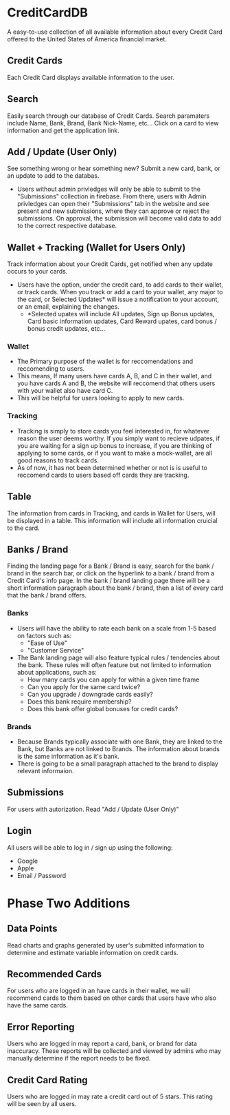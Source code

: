 # CreditCardDB
A easy-to-use collection of all available information about every Credit Card offered to the United States of America financial market. 

## Credit Cards
Each Credit Card displays available information to the user.

## Search
Easily search through our database of Credit Cards. Search paramaters include Name, Bank, Brand, Bank Nick-Name, etc... 
Click on a card to view information and get the application link. 

## Add / Update (User Only)
See something wrong or hear something new? Submit a new card, bank, or an update to add to the databas.
- Users without admin privledges will only be able to submit to the "Submissions" collection in firebase. From there, users with Admin privledges can open their "Submissions" tab in the website and see present and new submissions, where they can approve or reject the submissions. On approval, the submission will become valid data to add to the correct respective database. 

## Wallet + Tracking (Wallet for Users Only)
Track information about your Credit Cards, get notified when any update occurs to your cards.
- Users have the option, under the credit card, to add cards to their wallet, or track cards. When you track or add a card to your wallet, any major to the card, or Selected Updates* will issue a notification to your account, or an email, explaining the changes.
  - *Selected upates will include All updates, Sign up Bonus updates, Card basic information updates, Card Reward upates, card bonus / bonus credit updates, etc...
### Wallet 
- The Primary purpose of the wallet is for reccomendations and reccomending to users.
- This means, If many users have cards A, B, and C in their wallet, and you have cards A and B, the website will reccomend that others users with your wallet also have card C.
- This will be helpful for users looking to apply to new cards.
### Tracking
- Tracking is simply to store cards you feel interested in, for whatever reason the user deems worthy. If you simply want to recieve udpates, if you are waiting for a sign up bonus to increase, if you are thinking of applying to some cards, or if you want to make a mock-wallet, are all good reasons to track cards.
- As of now, it has not been determined whether or not is is useful to reccomend cards to users based off cards they are tracking.

## Table 
The information from cards in Tracking, and cards in Wallet for Users, will be displayed in a table. This information will include all information cruicial to the card. 
 
## Banks / Brand
Finding the landing page for a Bank / Brand is easy, search for the bank / brand in the search bar, or click on the hyperlink to a bank / brand from a Credit Card's info page. In the bank / brand landing page there will be a short information paragraph about the bank / brand, then a list of every card that the bank / brand offers. 
### Banks 
- Users will have the ability to rate each bank on a scale from 1-5 based on factors such as:
  - "Ease of Use"
  - "Customer Service"
- The Bank landing page will also feature typical rules / tendencies about the bank. These rules will often feature but not limited to information about applications, such as:
  - How many cards you can apply for within a given time frame
  - Can you apply for the same card twice?
  - Can you upgrade / downgrade cards easily?
  - Does this bank require membership?
  - Does this bank offer global bonuses for credit cards?
### Brands
- Because Brands typically associate with one Bank, they are linked to the Bank, but Banks are not linked to Brands. The information about brands is the same information as it's bank.
- There is going to be a small paragraph attached to the brand to display relevant informaion. 

## Submissions 
For users with autorization. Read "Add / Update (User Only)"

## Login 
All users will be able to log in / sign up using the following: 
- Google
- Apple
- Email / Password 

# Phase Two Additions

## Data Points
Read charts and graphs generated by user's submitted information to determine and estimate variable information on credit cards. 

## Recommended Cards 
For users who are logged in an have cards in their wallet, we will recommend cards to them based on other cards that users have who also have the same cards. 

## Error Reporting 
Users who are logged in may report a card, bank, or brand for data inaccuracy. These reports will be collected and viewed by admins who may manually determine if the report needs to be fixed.  

## Credit Card Rating
Users who are logged in may rate a credit card out of 5 stars. This rating will be seen by all users.